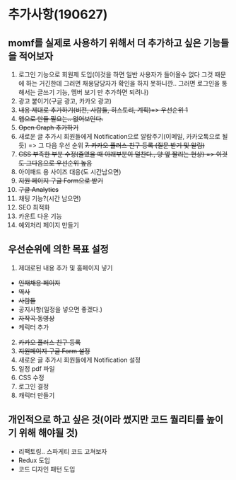 # 추가사항(190627)

## momf를 실제로 사용하기 위해서 더 추가하고 싶은 기능들을 적어보자

1. 로그인 기능으로 회원제 도입(이것을 하면 일반 사용자가 들어올수 없다 그것 때문에 하는 거긴한데 그러면 채용담당자가 확인을 하지 못하니깐.. 그러면 로그인을 통해서는 글쓰기 기능, 멤버 보기 만 추가하면 되려나)
2. 광고 붙이기(구글 광고, 카카오 광고)
3. ~~내용 제대로 추가하기(비전, 사람들, 히스토리, 계획)=> 우선순위 1~~
4. ~~앱으로 만들 필요는.. 없어보인다.~~
5. ~~Open Graph 추가하기~~
6. 새로운 글 추가시 회원들에게 Notification으로 알람주기(이메일, 카카오톡으로 될듯) => 그 다음 우선 순위
   ~~7. 카카오 플러스 친구 등록 (질문 받기 및 알림)~~
7. ~~CSS 부족한 부분 수정(줄였을 때 아래부분이 덜찬다., 양 옆 짤리는 현상) => 이것도 그다음으로 우선순위 높음~~
8. 아이패드 용 사이즈 대응(도 시간남으면)
9. ~~지원 페이지 구글 Form으로 받기~~
10. ~~구글 Analytics~~
11. 채팅 기능?(시간 남으면)
12. SEO 최적화
13. 카운트 다운 기능
14. 예외처리 페이지 만들기

## 우선순위에 의한 목표 설정

1. 제대로된 내용 추가 및 홈페이지 넣기

- ~~인재채용 페이지~~
- ~~역사~~
- ~~사람들~~
- 공지사항(일정을 넣으면 좋겠다.)
- ~~자작곡 동영상~~
- 케릭터 추가

2. ~~카카오 플러스 친구 등록~~
3. ~~지원페이지 구글 Form 설정~~
4. 새로운 글 추가시 회원들에게 Notification 설정
5. 일정 pdf 파일
6. CSS 수정
7. 로그인 결정
8. 캐릭터 만들기

## 개인적으로 하고 싶은 것(이라 썼지만 코드 퀄리티를 높이기 위해 해야될 것)

- 리팩토링.. 스파게티 코드 고쳐보자
- Redux 도입
- 코드 디자인 패턴 도입
